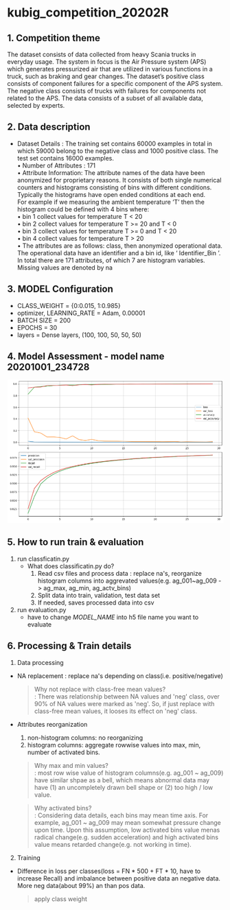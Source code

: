 # kubig_competition_20202R

## 1. Competition theme
The dataset consists of data collected from heavy Scania trucks in everyday usage. The system in focus is the Air Pressure system (APS) which generates pressurized air that are utilized in various functions in a truck, such as braking and gear changes. The dataset’s positive class consists of component failures for a specific component of the APS system. The negative class consists of trucks with failures for components not related to the APS. The data consists of a subset of all available data, selected by experts.  

## 2. Data description
  - Dataset Details : The training set contains 60000 examples in total in which 59000 belong to the negative class and 1000 positive class. The test set contains 16000 examples.  
    • Number of Attributes : 171  
    • Attribute Information: The attribute names of the data have been anonymized for proprietary reasons. It consists of both single numerical counters and histograms consisting of bins with different conditions. Typically the histograms have open ended conditions at each end.   
      For example if we measuring the ambient temperature ‘T’ then the histogram could be defined with 4 bins where:   
      • bin 1 collect values for temperature T < 20   
      • bin 2 collect values for temperature T >= 20 and T < 0   
      • bin 3 collect values for temperature T >= 0 and T < 20   
      • bin 4 collect values for temperature T > 20   
    • The attributes are as follows: class, then anonymized operational data. The operational data have an identifier and a bin id, like ‘ Identifier_Bin ’. In total there are 171 attributes, of which 7 are histogram variables. Missing values are denoted by na  

## 3. MODEL Configuration
- CLASS_WEIGHT = {0:0.015, 1:0.985}  
- optimizer, LEARNING_RATE = Adam, 0.00001
- BATCH SIZE = 200
- EPOCHS = 30
- layers = Dense layers, (100, 100, 50, 50, 50)

## 4. Model Assessment - model name 20201001_234728
![alt text](https://github.com/heavencandle/kubig_competition_20202R/blob/master/graph.PNG)
## 5. How to run train & evaluation
1. run classficatin.py
   - What does classificatin.py do?
      1) Read csv files and process data : replace na's, reorganize histogram columns into aggrevated values(e.g. ag_001~ag_009 -> ag_max, ag_min, ag_actv_bins)  
      2) Split data into train, validation, test data set  
      3) If needed, saves processed data into csv  
2. run evaluation.py  
   - have to change *MODEL_NAME* into h5 file name you want to evaluate  

## 6. Processing & Train details
1. Data processing  
  - NA replacement : replace na's depending on class(i.e. positive/negative)  
    > Why not replace with class-free mean values?  
    > : There was relationship between NA values and 'neg' class, over 90% of NA values were marked as 'neg'. So, if just replace with class-free mean values, it looses its effect on 'neg' class.  
  - Attributes reorganization  
    1) non-histogram columns: no reorganizing  
    2) histogram columns: aggregate rowwise values into max, min, number of activated bins.  
    > Why max and min values?  
    > : most row wise value of histogram columns(e.g. ag_001 ~ ag_009) have similar shpae as a bell, which means abnormal data may have (1) an uncompletely drawn bell shape or (2) too high / low value.  
      
    > Why activated bins?  
    > : Considering data details, each bins may mean time axis. For example, ag_001 ~ ag_009 may mean somewhat pressure change upon time. Upon this assumption, low activated bins value menas radical change(e.g. sudden acceleration) and high activated bins value means retarded change(e.g. not working in time).  
2. Training  
  - Difference in loss per classes(loss = FN * 500 + FT * 10, have to increase Recall) and imbalance between positive data an negative data. More neg data(about 99%) an than pos data.
    > apply class weight
    
  
